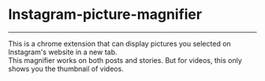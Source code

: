 # Instagram-picture-magnifier
_____________________________
This is a chrome extension that can display pictures you selected on Instagram's website in a new tab. <br />
This magnifier works on both posts and stories. But for videos, this only shows you the thumbnail of videos.
